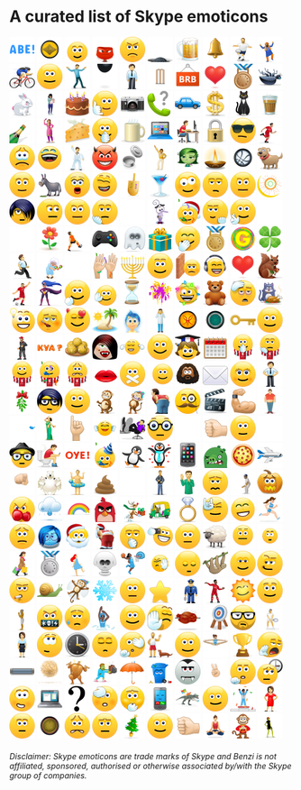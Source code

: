 # A curated list of Skype emoticons

<a title="(abe)" href="./emotes/anim/white/abe.gif"><img src="./emotes/anim/white/abe.gif" alt="(abe)" width="45"></a>
<a title="(ancientone)" href="./emotes/anim/white/ancientone.gif"><img src="./emotes/anim/white/ancientone.gif" alt="(ancientone)" width="45"></a>
<a title="(angel)" href="./emotes/anim/white/angel.gif"><img src="./emotes/anim/white/angel.gif" alt="(angel)" width="45"></a>
<a title="(anger)" href="./emotes/anim/white/anger.gif"><img src="./emotes/anim/white/anger.gif" alt="(anger)" width="45"></a>
<a title="(angry)" href="./emotes/anim/white/angry.gif"><img src="./emotes/anim/white/angry.gif" alt="(angry)" width="45"></a>
<a title="(bandit)" href="./emotes/anim/white/bandit.gif"><img src="./emotes/anim/white/bandit.gif" alt="(bandit)" width="45"></a>
<a title="(beer)" href="./emotes/anim/white/beer.gif"><img src="./emotes/anim/white/beer.gif" alt="(beer)" width="45"></a>
<a title="(bell)" href="./emotes/anim/white/bell.gif"><img src="./emotes/anim/white/bell.gif" alt="(bell)" width="45"></a>
<a title="(bertlett)" href="./emotes/anim/white/bertlett.gif"><img src="./emotes/anim/white/bertlett.gif" alt="(bertlett)" width="45"></a>
<a title="(bhangra)" href="./emotes/anim/white/bhangra.gif"><img src="./emotes/anim/white/bhangra.gif" alt="(bhangra)" width="45"></a>
<a title="(bike)" href="./emotes/anim/white/bike.gif"><img src="./emotes/anim/white/bike.gif" alt="(bike)" width="45"></a>
<a title="(blush)" href="./emotes/anim/white/blush.gif"><img src="./emotes/anim/white/blush.gif" alt="(blush)" width="45"></a>
<a title="(bollylove)" href="./emotes/anim/white/bollylove.gif"><img src="./emotes/anim/white/bollylove.gif" alt="(bollylove)" width="45"></a>
<a title="(bomb)" href="./emotes/anim/white/bomb.gif"><img src="./emotes/anim/white/bomb.gif" alt="(bomb)" width="45"></a>
<a title="(bow)" href="./emotes/anim/white/bow.gif"><img src="./emotes/anim/white/bow.gif" alt="(bow)" width="45"></a>
<a title="(bowled)" href="./emotes/anim/white/bowled.gif"><img src="./emotes/anim/white/bowled.gif" alt="(bowled)" width="45"></a>
<a title="(brb)" href="./emotes/anim/white/brb.gif"><img src="./emotes/anim/white/brb.gif" alt="(brb)" width="45"></a>
<a title="(brokenheart)" href="./emotes/anim/white/brokenheart.gif"><img src="./emotes/anim/white/brokenheart.gif" alt="(brokenheart)" width="45"></a>
<a title="(bronzemedal)" href="./emotes/anim/white/bronzemedal.gif"><img src="./emotes/anim/white/bronzemedal.gif" alt="(bronzemedal)" width="45"></a>
<a title="(bug)" href="./emotes/anim/white/bug.gif"><img src="./emotes/anim/white/bug.gif" alt="(bug)" width="45"></a>
<a title="(bunny)" href="./emotes/anim/white/bunny.gif"><img src="./emotes/anim/white/bunny.gif" alt="(bunny)" width="45"></a>
<a title="(busyday)" href="./emotes/anim/white/busyday.gif"><img src="./emotes/anim/white/busyday.gif" alt="(busyday)" width="45"></a>
<a title="(cake)" href="./emotes/anim/white/cake.gif"><img src="./emotes/anim/white/cake.gif" alt="(cake)" width="45"></a>
<a title="(call)" href="./emotes/anim/white/call.gif"><img src="./emotes/anim/white/call.gif" alt="(call)" width="45"></a>
<a title="(camera)" href="./emotes/anim/white/camera.gif"><img src="./emotes/anim/white/camera.gif" alt="(camera)" width="45"></a>
<a title="(canyoutalk)" href="./emotes/anim/white/canyoutalk.gif"><img src="./emotes/anim/white/canyoutalk.gif" alt="(canyoutalk)" width="45"></a>
<a title="(car)" href="./emotes/anim/white/car.gif"><img src="./emotes/anim/white/car.gif" alt="(car)" width="45"></a>
<a title="(cash)" href="./emotes/anim/white/cash.gif"><img src="./emotes/anim/white/cash.gif" alt="(cash)" width="45"></a>
<a title="(cat)" href="./emotes/anim/white/cat.gif"><img src="./emotes/anim/white/cat.gif" alt="(cat)" width="45"></a>
<a title="(chai)" href="./emotes/anim/white/chai.gif"><img src="./emotes/anim/white/chai.gif" alt="(chai)" width="45"></a>
<a title="(champagne)" href="./emotes/anim/white/champagne.gif"><img src="./emotes/anim/white/champagne.gif" alt="(champagne)" width="45"></a>
<a title="(chappal)" href="./emotes/anim/white/chappal.gif"><img src="./emotes/anim/white/chappal.gif" alt="(chappal)" width="45"></a>
<a title="(cheese)" href="./emotes/anim/white/cheese.gif"><img src="./emotes/anim/white/cheese.gif" alt="(cheese)" width="45"></a>
<a title="(clap)" href="./emotes/anim/white/clap.gif"><img src="./emotes/anim/white/clap.gif" alt="(clap)" width="45"></a>
<a title="(coffee)" href="./emotes/anim/white/coffee.gif"><img src="./emotes/anim/white/coffee.gif" alt="(coffee)" width="45"></a>
<a title="(computer)" href="./emotes/anim/white/computer.gif"><img src="./emotes/anim/white/computer.gif" alt="(computer)" width="45"></a>
<a title="(computerrage)" href="./emotes/anim/white/computerrage.gif"><img src="./emotes/anim/white/computerrage.gif" alt="(computerrage)" width="45"></a>
<a title="(confidential)" href="./emotes/anim/white/confidential.gif"><img src="./emotes/anim/white/confidential.gif" alt="(confidential)" width="45"></a>
<a title="(cool)" href="./emotes/anim/white/cool.gif"><img src="./emotes/anim/white/cool.gif" alt="(cool)" width="45"></a>
<a title="(coutinho10)" href="./emotes/anim/white/coutinho10.gif"><img src="./emotes/anim/white/coutinho10.gif" alt="(coutinho10)" width="45"></a>
<a title="(cry)" href="./emotes/anim/white/cry.gif"><img src="./emotes/anim/white/cry.gif" alt="(cry)" width="45"></a>
<a title="(cwl)" href="./emotes/anim/white/cwl.gif"><img src="./emotes/anim/white/cwl.gif" alt="(cwl)" width="45"></a>
<a title="(dance)" href="./emotes/anim/white/dance.gif"><img src="./emotes/anim/white/dance.gif" alt="(dance)" width="45"></a>
<a title="(devil)" href="./emotes/anim/white/devil.gif"><img src="./emotes/anim/white/devil.gif" alt="(devil)" width="45"></a>
<a title="(dhakkan)" href="./emotes/anim/white/dhakkan.gif"><img src="./emotes/anim/white/dhakkan.gif" alt="(dhakkan)" width="45"></a>
<a title="(discodancer)" href="./emotes/anim/white/discodancer.gif"><img src="./emotes/anim/white/discodancer.gif" alt="(discodancer)" width="45"></a>
<a title="(disgust)" href="./emotes/anim/white/disgust.gif"><img src="./emotes/anim/white/disgust.gif" alt="(disgust)" width="45"></a>
<a title="(diya)" href="./emotes/anim/white/diya.gif"><img src="./emotes/anim/white/diya.gif" alt="(diya)" width="45"></a>
<a title="(doctorstrange)" href="./emotes/anim/white/doctorstrange.gif"><img src="./emotes/anim/white/doctorstrange.gif" alt="(doctorstrange)" width="45"></a>
<a title="(dog)" href="./emotes/anim/white/dog.gif"><img src="./emotes/anim/white/dog.gif" alt="(dog)" width="45"></a>
<a title="(doh)" href="./emotes/anim/white/doh.gif"><img src="./emotes/anim/white/doh.gif" alt="(doh)" width="45"></a>
<a title="(donkey)" href="./emotes/anim/white/donkey.gif"><img src="./emotes/anim/white/donkey.gif" alt="(donkey)" width="45"></a>
<a title="(donttalktome)" href="./emotes/anim/white/donttalktome.gif"><img src="./emotes/anim/white/donttalktome.gif" alt="(donttalktome)" width="45"></a>
<a title="(dream)" href="./emotes/anim/white/dream.gif"><img src="./emotes/anim/white/dream.gif" alt="(dream)" width="45"></a>
<a title="(dreidel)" href="./emotes/anim/white/dreidel.gif"><img src="./emotes/anim/white/dreidel.gif" alt="(dreidel)" width="45"></a>
<a title="(drink)" href="./emotes/anim/white/drink.gif"><img src="./emotes/anim/white/drink.gif" alt="(drink)" width="45"></a>
<a title="(drunk)" href="./emotes/anim/white/drunk.gif"><img src="./emotes/anim/white/drunk.gif" alt="(drunk)" width="45"></a>
<a title="(dull)" href="./emotes/anim/white/dull.gif"><img src="./emotes/anim/white/dull.gif" alt="(dull)" width="45"></a>
<a title="(eg)" href="./emotes/anim/white/eg.gif"><img src="./emotes/anim/white/eg.gif" alt="(eg)" width="45"></a>
<a title="(eid)" href="./emotes/anim/white/eid.gif"><img src="./emotes/anim/white/eid.gif" alt="(eid)" width="45"></a>
<a title="(emo)" href="./emotes/anim/white/emo.gif"><img src="./emotes/anim/white/emo.gif" alt="(emo)" width="45"></a>
<a title="(envy)" href="./emotes/anim/white/envy.gif"><img src="./emotes/anim/white/envy.gif" alt="(envy)" width="45"></a>
<a title="(evilgrin)" href="./emotes/anim/white/evilgrin.gif"><img src="./emotes/anim/white/evilgrin.gif" alt="(evilgrin)" width="45"></a>
<a title="(facepalm)" href="./emotes/anim/white/facepalm.gif"><img src="./emotes/anim/white/facepalm.gif" alt="(facepalm)" width="45"></a>
<a title="(fallinlove)" href="./emotes/anim/white/fallinlove.gif"><img src="./emotes/anim/white/fallinlove.gif" alt="(fallinlove)" width="45"></a>
<a title="(fear)" href="./emotes/anim/white/fear.gif"><img src="./emotes/anim/white/fear.gif" alt="(fear)" width="45"></a>
<a title="(festiveparty)" href="./emotes/anim/white/festiveparty.gif"><img src="./emotes/anim/white/festiveparty.gif" alt="(festiveparty)" width="45"></a>
<a title="(finger)" href="./emotes/anim/white/finger.gif"><img src="./emotes/anim/white/finger.gif" alt="(finger)" width="45"></a>
<a title="(fingerscrossed)" href="./emotes/anim/white/fingerscrossed.gif"><img src="./emotes/anim/white/fingerscrossed.gif" alt="(fingerscrossed)" width="45"></a>
<a title="(fireworks)" href="./emotes/anim/white/fireworks.gif"><img src="./emotes/anim/white/fireworks.gif" alt="(fireworks)" width="45"></a>
<a title="(fistbump)" href="./emotes/anim/white/fistbump.gif"><img src="./emotes/anim/white/fistbump.gif" alt="(fistbump)" width="45"></a>
<a title="(flower)" href="./emotes/anim/white/flower.gif"><img src="./emotes/anim/white/flower.gif" alt="(flower)" width="45"></a>
<a title="(footballfail)" href="./emotes/anim/white/footballfail.gif"><img src="./emotes/anim/white/footballfail.gif" alt="(footballfail)" width="45"></a>
<a title="(games)" href="./emotes/anim/white/games.gif"><img src="./emotes/anim/white/games.gif" alt="(games)" width="45"></a>
<a title="(ghost)" href="./emotes/anim/white/ghost.gif"><img src="./emotes/anim/white/ghost.gif" alt="(ghost)" width="45"></a>
<a title="(gift)" href="./emotes/anim/white/gift.gif"><img src="./emotes/anim/white/gift.gif" alt="(gift)" width="45"></a>
<a title="(giggle)" href="./emotes/anim/white/giggle.gif"><img src="./emotes/anim/white/giggle.gif" alt="(giggle)" width="45"></a>
<a title="(goldmedal)" href="./emotes/anim/white/goldmedal.gif"><img src="./emotes/anim/white/goldmedal.gif" alt="(goldmedal)" width="45"></a>
<a title="(golmaal)" href="./emotes/anim/white/golmaal.gif"><img src="./emotes/anim/white/golmaal.gif" alt="(golmaal)" width="45"></a>
<a title="(goodluck)" href="./emotes/anim/white/goodluck.gif"><img src="./emotes/anim/white/goodluck.gif" alt="(goodluck)" width="45"></a>
<a title="(gottarun)" href="./emotes/anim/white/gottarun.gif"><img src="./emotes/anim/white/gottarun.gif" alt="(gottarun)" width="45"></a>
<a title="(gran)" href="./emotes/anim/white/gran.gif"><img src="./emotes/anim/white/gran.gif" alt="(gran)" width="45"></a>
<a title="(handshake)" href="./emotes/anim/white/handshake.gif"><img src="./emotes/anim/white/handshake.gif" alt="(handshake)" width="45"></a>
<a title="(handsinair)" href="./emotes/anim/white/handsinair.gif"><img src="./emotes/anim/white/handsinair.gif" alt="(handsinair)" width="45"></a>
<a title="(hanukkah)" href="./emotes/anim/white/hanukkah.gif"><img src="./emotes/anim/white/hanukkah.gif" alt="(hanukkah)" width="45"></a>
<a title="(happy)" href="./emotes/anim/white/happy.gif"><img src="./emotes/anim/white/happy.gif" alt="(happy)" width="45"></a>
<a title="(headbang)" href="./emotes/anim/white/headbang.gif"><img src="./emotes/anim/white/headbang.gif" alt="(headbang)" width="45"></a>
<a title="(headphones)" href="./emotes/anim/white/headphones.gif"><img src="./emotes/anim/white/headphones.gif" alt="(headphones)" width="45"></a>
<a title="(heart)" href="./emotes/anim/white/heart.gif"><img src="./emotes/anim/white/heart.gif" alt="(heart)" width="45"></a>
<a title="(heidy)" href="./emotes/anim/white/heidy.gif"><img src="./emotes/anim/white/heidy.gif" alt="(heidy)" width="45"></a>
<a title="(henderson14)" href="./emotes/anim/white/henderson14.gif"><img src="./emotes/anim/white/henderson14.gif" alt="(henderson14)" width="45"></a>
<a title="(hero)" href="./emotes/anim/white/hero.gif"><img src="./emotes/anim/white/hero.gif" alt="(hero)" width="45"></a>
<a title="(hi)" href="./emotes/anim/white/hi.gif"><img src="./emotes/anim/white/hi.gif" alt="(hi)" width="45"></a>
<a title="(highfive)" href="./emotes/anim/white/highfive.gif"><img src="./emotes/anim/white/highfive.gif" alt="(highfive)" width="45"></a>
<a title="(holdon)" href="./emotes/anim/white/holdon.gif"><img src="./emotes/anim/white/holdon.gif" alt="(holdon)" width="45"></a>
<a title="(holi)" href="./emotes/anim/white/holi.gif"><img src="./emotes/anim/white/holi.gif" alt="(holi)" width="45"></a>
<a title="(holidayspirit)" href="./emotes/anim/white/holidayspirit.gif"><img src="./emotes/anim/white/holidayspirit.gif" alt="(holidayspirit)" width="45"></a>
<a title="(hug)" href="./emotes/anim/white/hug.gif"><img src="./emotes/anim/white/hug.gif" alt="(hug)" width="45"></a>
<a title="(hungover)" href="./emotes/anim/white/hungover.gif"><img src="./emotes/anim/white/hungover.gif" alt="(hungover)" width="45"></a>
<a title="(hungrycat)" href="./emotes/anim/white/hungrycat.gif"><img src="./emotes/anim/white/hungrycat.gif" alt="(hungrycat)" width="45"></a>
<a title="(idea)" href="./emotes/anim/white/idea.gif"><img src="./emotes/anim/white/idea.gif" alt="(idea)" width="45"></a>
<a title="(ill)" href="./emotes/anim/white/ill.gif"><img src="./emotes/anim/white/ill.gif" alt="(ill)" width="45"></a>
<a title="(inlove)" href="./emotes/anim/white/inlove.gif"><img src="./emotes/anim/white/inlove.gif" alt="(inlove)" width="45"></a>
<a title="(island)" href="./emotes/anim/white/island.gif"><img src="./emotes/anim/white/island.gif" alt="(island)" width="45"></a>
<a title="(joy)" href="./emotes/anim/white/joy.gif"><img src="./emotes/anim/white/joy.gif" alt="(joy)" width="45"></a>
<a title="(kaanpakadna)" href="./emotes/anim/white/kaanpakadna.gif"><img src="./emotes/anim/white/kaanpakadna.gif" alt="(kaanpakadna)" width="45"></a>
<a title="(kaecilius)" href="./emotes/anim/white/kaecilius.gif"><img src="./emotes/anim/white/kaecilius.gif" alt="(kaecilius)" width="45"></a>
<a title="(karlmordo)" href="./emotes/anim/white/karlmordo.gif"><img src="./emotes/anim/white/karlmordo.gif" alt="(karlmordo)" width="45"></a>
<a title="(key)" href="./emotes/anim/white/key.gif"><img src="./emotes/anim/white/key.gif" alt="(key)" width="45"></a>
<a title="(kiss)" href="./emotes/anim/white/kiss.gif"><img src="./emotes/anim/white/kiss.gif" alt="(kiss)" width="45"></a>
<a title="(klopp)" href="./emotes/anim/white/klopp.gif"><img src="./emotes/anim/white/klopp.gif" alt="(klopp)" width="45"></a>
<a title="(kya)" href="./emotes/anim/white/kya.gif"><img src="./emotes/anim/white/kya.gif" alt="(kya)" width="45"></a>
<a title="(laddu)" href="./emotes/anim/white/laddu.gif"><img src="./emotes/anim/white/laddu.gif" alt="(laddu)" width="45"></a>
<a title="(ladyvampire)" href="./emotes/anim/white/ladyvampire.gif"><img src="./emotes/anim/white/ladyvampire.gif" alt="(ladyvampire)" width="45"></a>
<a title="(lalala)" href="./emotes/anim/white/lalala.gif"><img src="./emotes/anim/white/lalala.gif" alt="(lalala)" width="45"></a>
<a title="(laugh)" href="./emotes/anim/white/laugh.gif"><img src="./emotes/anim/white/laugh.gif" alt="(laugh)" width="45"></a>
<a title="(learn)" href="./emotes/anim/white/learn.gif"><img src="./emotes/anim/white/learn.gif" alt="(learn)" width="45"></a>
<a title="(letsmeet)" href="./emotes/anim/white/letsmeet.gif"><img src="./emotes/anim/white/letsmeet.gif" alt="(letsmeet)" width="45"></a>
<a title="(lfcclap)" href="./emotes/anim/white/lfcclap.gif"><img src="./emotes/anim/white/lfcclap.gif" alt="(lfcclap)" width="45"></a>
<a title="(lfcfacepalm)" href="./emotes/anim/white/lfcfacepalm.gif"><img src="./emotes/anim/white/lfcfacepalm.gif" alt="(lfcfacepalm)" width="45"></a>
<a title="(lfclaugh)" href="./emotes/anim/white/lfclaugh.gif"><img src="./emotes/anim/white/lfclaugh.gif" alt="(lfclaugh)" width="45"></a>
<a title="(lfcparty)" href="./emotes/anim/white/lfcparty.gif"><img src="./emotes/anim/white/lfcparty.gif" alt="(lfcparty)" width="45"></a>
<a title="(lfcworried)" href="./emotes/anim/white/lfcworried.gif"><img src="./emotes/anim/white/lfcworried.gif" alt="(lfcworried)" width="45"></a>
<a title="(lips)" href="./emotes/anim/white/lips.gif"><img src="./emotes/anim/white/lips.gif" alt="(lips)" width="45"></a>
<a title="(lipssealed)" href="./emotes/anim/white/lipssealed.gif"><img src="./emotes/anim/white/lipssealed.gif" alt="(lipssealed)" width="45"></a>
<a title="(listening)" href="./emotes/anim/white/listening.gif"><img src="./emotes/anim/white/listening.gif" alt="(listening)" width="45"></a>
<a title="(llsshock)" href="./emotes/anim/white/llsshock.gif"><img src="./emotes/anim/white/llsshock.gif" alt="(llsshock)" width="45"></a>
<a title="(mail)" href="./emotes/anim/white/mail.gif"><img src="./emotes/anim/white/mail.gif" alt="(mail)" width="45"></a>
<a title="(makeup)" href="./emotes/anim/white/makeup.gif"><img src="./emotes/anim/white/makeup.gif" alt="(makeup)" width="45"></a>
<a title="(man)" href="./emotes/anim/white/man.gif"><img src="./emotes/anim/white/man.gif" alt="(man)" width="45"></a>
<a title="(mistletoe)" href="./emotes/anim/white/mistletoe.gif"><img src="./emotes/anim/white/mistletoe.gif" alt="(mistletoe)" width="45"></a>
<a title="(mlt)" href="./emotes/anim/white/mlt.gif"><img src="./emotes/anim/white/mlt.gif" alt="(mlt)" width="45"></a>
<a title="(mmm)" href="./emotes/anim/white/mmm.gif"><img src="./emotes/anim/white/mmm.gif" alt="(mmm)" width="45"></a>
<a title="(monkey)" href="./emotes/anim/white/monkey.gif"><img src="./emotes/anim/white/monkey.gif" alt="(monkey)" width="45"></a>
<a title="(monkeygiggle)" href="./emotes/anim/white/monkeygiggle.gif"><img src="./emotes/anim/white/monkeygiggle.gif" alt="(monkeygiggle)" width="45"></a>
<a title="(mooning)" href="./emotes/anim/white/mooning.gif"><img src="./emotes/anim/white/mooning.gif" alt="(mooning)" width="45"></a>
<a title="(movember)" href="./emotes/anim/white/movember.gif"><img src="./emotes/anim/white/movember.gif" alt="(movember)" width="45"></a>
<a title="(movie)" href="./emotes/anim/white/movie.gif"><img src="./emotes/anim/white/movie.gif" alt="(movie)" width="45"></a>
<a title="(muscle)" href="./emotes/anim/white/muscle.gif"><img src="./emotes/anim/white/muscle.gif" alt="(muscle)" width="45"></a>
<a title="(muscleman)" href="./emotes/anim/white/muscleman.gif"><img src="./emotes/anim/white/muscleman.gif" alt="(muscleman)" width="45"></a>
<a title="(music)" href="./emotes/anim/white/music.gif"><img src="./emotes/anim/white/music.gif" alt="(music)" width="45"></a>
<a title="(nahi)" href="./emotes/anim/white/nahi.gif"><img src="./emotes/anim/white/nahi.gif" alt="(nahi)" width="45"></a>
<a title="(naturescall)" href="./emotes/anim/white/naturescall.gif"><img src="./emotes/anim/white/naturescall.gif" alt="(naturescall)" width="45"></a>
<a title="(nazar)" href="./emotes/anim/white/nazar.gif"><img src="./emotes/anim/white/nazar.gif" alt="(nazar)" width="45"></a>
<a title="(neil)" href="./emotes/anim/white/neil.gif"><img src="./emotes/anim/white/neil.gif" alt="(neil)" width="45"></a>
<a title="(nerdy)" href="./emotes/anim/white/nerdy.gif"><img src="./emotes/anim/white/nerdy.gif" alt="(nerdy)" width="45"></a>
<a title="(ninja)" href="./emotes/anim/white/ninja.gif"><img src="./emotes/anim/white/ninja.gif" alt="(ninja)" width="45"></a>
<a title="(no)" href="./emotes/anim/white/no.gif"><img src="./emotes/anim/white/no.gif" alt="(no)" width="45"></a>
<a title="(nod)" href="./emotes/anim/white/nod.gif"><img src="./emotes/anim/white/nod.gif" alt="(nod)" width="45"></a>
<a title="(ok)" href="./emotes/anim/white/ok.gif"><img src="./emotes/anim/white/ok.gif" alt="(ok)" width="45"></a>
<a title="(oliver)" href="./emotes/anim/white/oliver.gif"><img src="./emotes/anim/white/oliver.gif" alt="(oliver)" width="45"></a>
<a title="(ontheloo)" href="./emotes/anim/white/ontheloo.gif"><img src="./emotes/anim/white/ontheloo.gif" alt="(ontheloo)" width="45"></a>
<a title="(oye)" href="./emotes/anim/white/oye.gif"><img src="./emotes/anim/white/oye.gif" alt="(oye)" width="45"></a>
<a title="(party)" href="./emotes/anim/white/party.gif"><img src="./emotes/anim/white/party.gif" alt="(party)" width="45"></a>
<a title="(penguin)" href="./emotes/anim/white/penguin.gif"><img src="./emotes/anim/white/penguin.gif" alt="(penguin)" width="45"></a>
<a title="(penguinkiss)" href="./emotes/anim/white/penguinkiss.gif"><img src="./emotes/anim/white/penguinkiss.gif" alt="(penguinkiss)" width="45"></a>
<a title="(phone)" href="./emotes/anim/white/phone.gif"><img src="./emotes/anim/white/phone.gif" alt="(phone)" width="45"></a>
<a title="(pig)" href="./emotes/anim/white/pig.gif"><img src="./emotes/anim/white/pig.gif" alt="(pig)" width="45"></a>
<a title="(pizza)" href="./emotes/anim/white/pizza.gif"><img src="./emotes/anim/white/pizza.gif" alt="(pizza)" width="45"></a>
<a title="(plane)" href="./emotes/anim/white/plane.gif"><img src="./emotes/anim/white/plane.gif" alt="(plane)" width="45"></a>
<a title="(poke)" href="./emotes/anim/white/poke.gif"><img src="./emotes/anim/white/poke.gif" alt="(poke)" width="45"></a>
<a title="(polarbear)" href="./emotes/anim/white/polarbear.gif"><img src="./emotes/anim/white/polarbear.gif" alt="(polarbear)" width="45"></a>
<a title="(poolparty)" href="./emotes/anim/white/poolparty.gif"><img src="./emotes/anim/white/poolparty.gif" alt="(poolparty)" width="45"></a>
<a title="(poop)" href="./emotes/anim/white/poop.gif"><img src="./emotes/anim/white/poop.gif" alt="(poop)" width="45"></a>
<a title="(praying)" href="./emotes/anim/white/praying.gif"><img src="./emotes/anim/white/praying.gif" alt="(praying)" width="45"></a>
<a title="(priidu)" href="./emotes/anim/white/priidu.gif"><img src="./emotes/anim/white/priidu.gif" alt="(priidu)" width="45"></a>
<a title="(promise)" href="./emotes/anim/white/promise.gif"><img src="./emotes/anim/white/promise.gif" alt="(promise)" width="45"></a>
<a title="(puke)" href="./emotes/anim/white/puke.gif"><img src="./emotes/anim/white/puke.gif" alt="(puke)" width="45"></a>
<a title="(pullshot)" href="./emotes/anim/white/pullshot.gif"><img src="./emotes/anim/white/pullshot.gif" alt="(pullshot)" width="45"></a>
<a title="(pumpkin)" href="./emotes/anim/white/pumpkin.gif"><img src="./emotes/anim/white/pumpkin.gif" alt="(pumpkin)" width="45"></a>
<a title="(punch)" href="./emotes/anim/white/punch.gif"><img src="./emotes/anim/white/punch.gif" alt="(punch)" width="45"></a>
<a title="(rain)" href="./emotes/anim/white/rain.gif"><img src="./emotes/anim/white/rain.gif" alt="(rain)" width="45"></a>
<a title="(rainbow)" href="./emotes/anim/white/rainbow.gif"><img src="./emotes/anim/white/rainbow.gif" alt="(rainbow)" width="45"></a>
<a title="(red)" href="./emotes/anim/white/red.gif"><img src="./emotes/anim/white/red.gif" alt="(red)" width="45"></a>
<a title="(reindeer)" href="./emotes/anim/white/reindeer.gif"><img src="./emotes/anim/white/reindeer.gif" alt="(reindeer)" width="45"></a>
<a title="(rickshaw)" href="./emotes/anim/white/rickshaw.gif"><img src="./emotes/anim/white/rickshaw.gif" alt="(rickshaw)" width="45"></a>
<a title="(ring)" href="./emotes/anim/white/ring.gif"><img src="./emotes/anim/white/ring.gif" alt="(ring)" width="45"></a>
<a title="(rock)" href="./emotes/anim/white/rock.gif"><img src="./emotes/anim/white/rock.gif" alt="(rock)" width="45"></a>
<a title="(rofl)" href="./emotes/anim/white/rofl.gif"><img src="./emotes/anim/white/rofl.gif" alt="(rofl)" width="45"></a>
<a title="(running)" href="./emotes/anim/white/running.gif"><img src="./emotes/anim/white/running.gif" alt="(running)" width="45"></a>
<a title="(sad)" href="./emotes/anim/white/sad.gif"><img src="./emotes/anim/white/sad.gif" alt="(sad)" width="45"></a>
<a title="(sadness)" href="./emotes/anim/white/sadness.gif"><img src="./emotes/anim/white/sadness.gif" alt="(sadness)" width="45"></a>
<a title="(santa)" href="./emotes/anim/white/santa.gif"><img src="./emotes/anim/white/santa.gif" alt="(santa)" width="45"></a>
<a title="(santamooning)" href="./emotes/anim/white/santamooning.gif"><img src="./emotes/anim/white/santamooning.gif" alt="(santamooning)" width="45"></a>
<a title="(sarcastic)" href="./emotes/anim/white/sarcastic.gif"><img src="./emotes/anim/white/sarcastic.gif" alt="(sarcastic)" width="45"></a>
<a title="(selfie)" href="./emotes/anim/white/selfie.gif"><img src="./emotes/anim/white/selfie.gif" alt="(selfie)" width="45"></a>
<a title="(shake)" href="./emotes/anim/white/shake.gif"><img src="./emotes/anim/white/shake.gif" alt="(shake)" width="45"></a>
<a title="(sheep)" href="./emotes/anim/white/sheep.gif"><img src="./emotes/anim/white/sheep.gif" alt="(sheep)" width="45"></a>
<a title="(shivering)" href="./emotes/anim/white/shivering.gif"><img src="./emotes/anim/white/shivering.gif" alt="(shivering)" width="45"></a>
<a title="(shock)" href="./emotes/anim/white/shock.gif"><img src="./emotes/anim/white/shock.gif" alt="(shock)" width="45"></a>
<a title="(shopping)" href="./emotes/anim/white/shopping.gif"><img src="./emotes/anim/white/shopping.gif" alt="(shopping)" width="45"></a>
<a title="(silvermedal)" href="./emotes/anim/white/silvermedal.gif"><img src="./emotes/anim/white/silvermedal.gif" alt="(silvermedal)" width="45"></a>
<a title="(skipping)" href="./emotes/anim/white/skipping.gif"><img src="./emotes/anim/white/skipping.gif" alt="(skipping)" width="45"></a>
<a title="(skull)" href="./emotes/anim/white/skull.gif"><img src="./emotes/anim/white/skull.gif" alt="(skull)" width="45"></a>
<a title="(slamdunk)" href="./emotes/anim/white/slamdunk.gif"><img src="./emotes/anim/white/slamdunk.gif" alt="(slamdunk)" width="45"></a>
<a title="(slap)" href="./emotes/anim/white/slap.gif"><img src="./emotes/anim/white/slap.gif" alt="(slap)" width="45"></a>
<a title="(sleepy)" href="./emotes/anim/white/sleepy.gif"><img src="./emotes/anim/white/sleepy.gif" alt="(sleepy)" width="45"></a>
<a title="(sloth)" href="./emotes/anim/white/sloth.gif"><img src="./emotes/anim/white/sloth.gif" alt="(sloth)" width="45"></a>
<a title="(smile)" href="./emotes/anim/white/smile.gif"><img src="./emotes/anim/white/smile.gif" alt="(smile)" width="45"></a>
<a title="(smirk)" href="./emotes/anim/white/smirk.gif"><img src="./emotes/anim/white/smirk.gif" alt="(smirk)" width="45"></a>
<a title="(smoke)" href="./emotes/anim/white/smoke.gif"><img src="./emotes/anim/white/smoke.gif" alt="(smoke)" width="45"></a>
<a title="(snail)" href="./emotes/anim/white/snail.gif"><img src="./emotes/anim/white/snail.gif" alt="(snail)" width="45"></a>
<a title="(snowangel)" href="./emotes/anim/white/snowangel.gif"><img src="./emotes/anim/white/snowangel.gif" alt="(snowangel)" width="45"></a>
<a title="(snowflake)" href="./emotes/anim/white/snowflake.gif"><img src="./emotes/anim/white/snowflake.gif" alt="(snowflake)" width="45"></a>
<a title="(speechless)" href="./emotes/anim/white/speechless.gif"><img src="./emotes/anim/white/speechless.gif" alt="(speechless)" width="45"></a>
<a title="(star)" href="./emotes/anim/white/star.gif"><img src="./emotes/anim/white/star.gif" alt="(star)" width="45"></a>
<a title="(stop)" href="./emotes/anim/white/stop.gif"><img src="./emotes/anim/white/stop.gif" alt="(stop)" width="45"></a>
<a title="(sturridge15)" href="./emotes/anim/white/sturridge15.gif"><img src="./emotes/anim/white/sturridge15.gif" alt="(sturridge15)" width="45"></a>
<a title="(sun)" href="./emotes/anim/white/sun.gif"><img src="./emotes/anim/white/sun.gif" alt="(sun)" width="45"></a>
<a title="(surprised)" href="./emotes/anim/white/surprised.gif"><img src="./emotes/anim/white/surprised.gif" alt="(surprised)" width="45"></a>
<a title="(suryannamaskar)" href="./emotes/anim/white/suryannamaskar.gif"><img src="./emotes/anim/white/suryannamaskar.gif" alt="(suryannamaskar)" width="45"></a>
<a title="(swear)" href="./emotes/anim/white/swear.gif"><img src="./emotes/anim/white/swear.gif" alt="(swear)" width="45"></a>
<a title="(sweat)" href="./emotes/anim/white/sweat.gif"><img src="./emotes/anim/white/sweat.gif" alt="(sweat)" width="45"></a>
<a title="(synchswim)" href="./emotes/anim/white/synchswim.gif"><img src="./emotes/anim/white/synchswim.gif" alt="(synchswim)" width="45"></a>
<a title="(talk)" href="./emotes/anim/white/talk.gif"><img src="./emotes/anim/white/talk.gif" alt="(talk)" width="45"></a>
<a title="(talktothehand)" href="./emotes/anim/white/talktothehand.gif"><img src="./emotes/anim/white/talktothehand.gif" alt="(talktothehand)" width="45"></a>
<a title="(tandoorichicken)" href="./emotes/anim/white/tandoorichicken.gif"><img src="./emotes/anim/white/tandoorichicken.gif" alt="(tandoorichicken)" width="45"></a>
<a title="(target)" href="./emotes/anim/white/target.gif"><img src="./emotes/anim/white/target.gif" alt="(target)" width="45"></a>
<a title="(taur)" href="./emotes/anim/white/taur.gif"><img src="./emotes/anim/white/taur.gif" alt="(taur)" width="45"></a>
<a title="(tennisfail)" href="./emotes/anim/white/tennisfail.gif"><img src="./emotes/anim/white/tennisfail.gif" alt="(tennisfail)" width="45"></a>
<a title="(thanks)" href="./emotes/anim/white/thanks.gif"><img src="./emotes/anim/white/thanks.gif" alt="(thanks)" width="45"></a>
<a title="(think)" href="./emotes/anim/white/think.gif"><img src="./emotes/anim/white/think.gif" alt="(think)" width="45"></a>
<a title="(time)" href="./emotes/anim/white/time.gif"><img src="./emotes/anim/white/time.gif" alt="(time)" width="45"></a>
<a title="(tired)" href="./emotes/anim/white/tired.gif"><img src="./emotes/anim/white/tired.gif" alt="(tired)" width="45"></a>
<a title="(tmi)" href="./emotes/anim/white/tmi.gif"><img src="./emotes/anim/white/tmi.gif" alt="(tmi)" width="45"></a>
<a title="(toivo)" href="./emotes/anim/white/toivo.gif"><img src="./emotes/anim/white/toivo.gif" alt="(toivo)" width="45"></a>
<a title="(tongueout)" href="./emotes/anim/white/tongueout.gif"><img src="./emotes/anim/white/tongueout.gif" alt="(tongueout)" width="45"></a>
<a title="(trampoline)" href="./emotes/anim/white/trampoline.gif"><img src="./emotes/anim/white/trampoline.gif" alt="(trampoline)" width="45"></a>
<a title="(trophy)" href="./emotes/anim/white/trophy.gif"><img src="./emotes/anim/white/trophy.gif" alt="(trophy)" width="45"></a>
<a title="(ttm)" href="./emotes/anim/white/ttm.gif"><img src="./emotes/anim/white/ttm.gif" alt="(ttm)" width="45"></a>
<a title="(tubelight)" href="./emotes/anim/white/tubelight.gif"><img src="./emotes/anim/white/tubelight.gif" alt="(tubelight)" width="45"></a>
<a title="(tumbleweed)" href="./emotes/anim/white/tumbleweed.gif"><img src="./emotes/anim/white/tumbleweed.gif" alt="(tumbleweed)" width="45"></a>
<a title="(turkey)" href="./emotes/anim/white/turkey.gif"><img src="./emotes/anim/white/turkey.gif" alt="(turkey)" width="45"></a>
<a title="(tvbinge)" href="./emotes/anim/white/tvbinge.gif"><img src="./emotes/anim/white/tvbinge.gif" alt="(tvbinge)" width="45"></a>
<a title="(umbrella)" href="./emotes/anim/white/umbrella.gif"><img src="./emotes/anim/white/umbrella.gif" alt="(umbrella)" width="45"></a>
<a title="(unsee)" href="./emotes/anim/white/unsee.gif"><img src="./emotes/anim/white/unsee.gif" alt="(unsee)" width="45"></a>
<a title="(vampire)" href="./emotes/anim/white/vampire.gif"><img src="./emotes/anim/white/vampire.gif" alt="(vampire)" width="45"></a>
<a title="(victory)" href="./emotes/anim/white/victory.gif"><img src="./emotes/anim/white/victory.gif" alt="(victory)" width="45"></a>
<a title="(wait)" href="./emotes/anim/white/wait.gif"><img src="./emotes/anim/white/wait.gif" alt="(wait)" width="45"></a>
<a title="(waiting)" href="./emotes/anim/white/waiting.gif"><img src="./emotes/anim/white/waiting.gif" alt="(waiting)" width="45"></a>
<a title="(wasntme)" href="./emotes/anim/white/wasntme.gif"><img src="./emotes/anim/white/wasntme.gif" alt="(wasntme)" width="45"></a>
<a title="(wfh)" href="./emotes/anim/white/wfh.gif"><img src="./emotes/anim/white/wfh.gif" alt="(wfh)" width="45"></a>
<a title="(whatsgoingon)" href="./emotes/anim/white/whatsgoingon.gif"><img src="./emotes/anim/white/whatsgoingon.gif" alt="(whatsgoingon)" width="45"></a>
<a title="(whew)" href="./emotes/anim/white/whew.gif"><img src="./emotes/anim/white/whew.gif" alt="(whew)" width="45"></a>
<a title="(whistle)" href="./emotes/anim/white/whistle.gif"><img src="./emotes/anim/white/whistle.gif" alt="(whistle)" width="45"></a>
<a title="(whosthis)" href="./emotes/anim/white/whosthis.gif"><img src="./emotes/anim/white/whosthis.gif" alt="(whosthis)" width="45"></a>
<a title="(win10)" href="./emotes/anim/white/win10.gif"><img src="./emotes/anim/white/win10.gif" alt="(win10)" width="45"></a>
<a title="(wink)" href="./emotes/anim/white/wink.gif"><img src="./emotes/anim/white/wink.gif" alt="(wink)" width="45"></a>
<a title="(winner)" href="./emotes/anim/white/winner.gif"><img src="./emotes/anim/white/winner.gif" alt="(winner)" width="45"></a>
<a title="(woman)" href="./emotes/anim/white/woman.gif"><img src="./emotes/anim/white/woman.gif" alt="(woman)" width="45"></a>
<a title="(wonder)" href="./emotes/anim/white/wonder.gif"><img src="./emotes/anim/white/wonder.gif" alt="(wonder)" width="45"></a>
<a title="(wong)" href="./emotes/anim/white/wong.gif"><img src="./emotes/anim/white/wong.gif" alt="(wong)" width="45"></a>
<a title="(worry)" href="./emotes/anim/white/worry.gif"><img src="./emotes/anim/white/worry.gif" alt="(worry)" width="45"></a>
<a title="(wtf)" href="./emotes/anim/white/wtf.gif"><img src="./emotes/anim/white/wtf.gif" alt="(wtf)" width="45"></a>
<a title="(xmastree)" href="./emotes/anim/white/xmastree.gif"><img src="./emotes/anim/white/xmastree.gif" alt="(xmastree)" width="45"></a>
<a title="(yawn)" href="./emotes/anim/white/yawn.gif"><img src="./emotes/anim/white/yawn.gif" alt="(yawn)" width="45"></a>
<a title="(yes)" href="./emotes/anim/white/yes.gif"><img src="./emotes/anim/white/yes.gif" alt="(yes)" width="45"></a>
<a title="(yoga)" href="./emotes/anim/white/yoga.gif"><img src="./emotes/anim/white/yoga.gif" alt="(yoga)" width="45"></a>
<a title="(yotm)" href="./emotes/anim/white/yotm.gif"><img src="./emotes/anim/white/yotm.gif" alt="(yotm)" width="45"></a>
<a title="(zombie)" href="./emotes/anim/white/zombie.gif"><img src="./emotes/anim/white/zombie.gif" alt="(zombie)" width="45"></a>

###### Disclaimer: Skype emoticons are trade marks of Skype and Benzi is not affiliated, sponsored, authorised or otherwise associated by/with the Skype group of companies.
